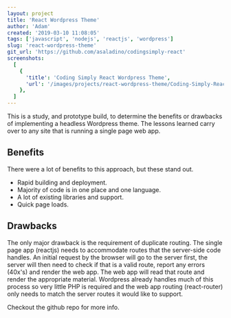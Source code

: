 ```yaml
---
layout: project
title: 'React Wordpress Theme'
author: 'Adam'
created: '2019-03-10 11:08:05'
tags: ['javascript', 'nodejs', 'reactjs', 'wordpress']
slug: 'react-wordpress-theme'
git_url: 'https://github.com/asaladino/codingsimply-react'
screenshots:
  [
    {
      'title': 'Coding Simply React Wordpress Theme',
      'url': '/images/projects/react-wordpress-theme/Coding-Simply-React-Wordpress-Theme.png',
    },
  ]
---
```


This is a study, and prototype build, to determine the benefits or drawbacks of implementing a headless Wordpress theme. The lessons learned carry over to any site that is running a single page web app.

## Benefits

There were a lot of benefits to this approach, but these stand out.

- Rapid building and deployment.
- Majority of code is in one place and one language.
- A lot of existing libraries and support.
- Quick page loads.

## Drawbacks

The only major drawback is the requirement of duplicate routing. The single page app (reactjs) needs to accommodate routes that the server-side code handles. An initial request by the browser will go to the server first, the server will then need to check if that is a valid route, report any errors (40x's) and render the web app. The web app will read that route and render the appropriate material. Wordpress already handles much of this process so very little PHP is required and the web app routing (react-router) only needs to match the server routes it would like to support.

Checkout the github repo for more info.
